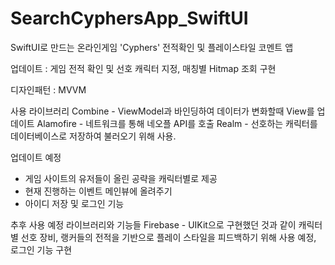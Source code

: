 # SearchCyphersApp_SwiftUI

SwiftUI로 만드는 온라인게임 'Cyphers' 전적확인 및 플레이스타일 코멘트 앱 

업데이트 : 
게임 전적 확인 및 선호 캐릭터 지정, 
매칭별 Hitmap 조회 구현 



디자인패턴 : MVVM 

사용 라이브러리 
Combine - ViewModel과 바인딩하여 데이터가 변화할때 View를 업데이트
Alamofire - 네트워크를 통해 네오플 API를 호출 
Realm - 선호하는 캐릭터를 데이터베이스로 저장하여 불러오기 위해 사용. 


업데이트 예정 
- 게임 사이트의 유저들이 올린 공략을 캐릭터별로 제공 
- 현재 진행하는 이벤트 메인뷰에 올려주기
- 아이디 저장 및 로그인 기능



추후 사용 예정 라이브러리와 기능들 
Firebase - UIKit으로 구현했던 것과 같이 캐릭터 별 선호 장비, 랭커들의 전적을 기반으로 플레이 스타일을 피드백하기 위해 사용 예정, 로그인 기능 구현
 



